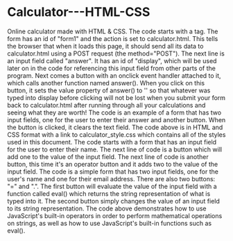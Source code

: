 # Calculator---HTML-CSS
Online calculator made with HTML &amp; CSS.
The code starts with a tag.
The form has an id of "form1" and the action is set to calculator.html.
This tells the browser that when it loads this page, it should send all its data to calculator.html using a POST request (the method="POST").
The next line is an input field called "answer".
It has an id of "display", which will be used later on in the code for referencing this input field from other parts of the program.
Next comes a button with an onclick event handler attached to it, which calls another function named answer().
When you click on this button, it sets the value property of answer() to '' so that whatever was typed into display before clicking will not be lost when you submit your form back to calculator.html after running through all your calculations and seeing what they are worth!
The code is an example of a form that has two input fields, one for the user to enter their answer and another button.
When the button is clicked, it clears the text field.
The code above is in HTML and CSS format with a link to calculator_style.css which contains all of the styles used in this document.
The code starts with a form that has an input field for the user to enter their name.
The next line of code is a button which will add one to the value of the input field.
The next line of code is another button, this time it's an operator button and it adds two to the value of the input field.
The code is a simple form that has two input fields, one for the user's name and one for their email address.
There are also two buttons: "=" and ".".
The first button will evaluate the value of the input field with a function called eval() which returns the string representation of what is typed into it.
The second button simply changes the value of an input field to its string representation.
The code above demonstrates how to use JavaScript's built-in operators in order to perform mathematical operations on strings, as well as how to use JavaScript's built-in functions such as eval().
